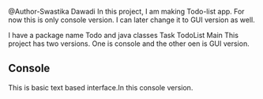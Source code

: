 @Author-Swastika Dawadi
In this project, I am making Todo-list app. For now this is only console version. I can later change it to GUI
version as well. 

I have a package name Todo and java classes 
Task
TodoList
Main
This project has two versions. One is console and the other oen is GUI version.

## Console
This is basic text based interface.In this console version.


